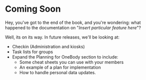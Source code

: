 # Coming Soon

Hey, you've got to the end of the book, and you're wondering: what happened to the documentation on "*Insert particular feature here*"?

Well, its on its way. In future releases, we'll be looking at:
* Checkin (Administration and kiosks)
* Task lists for groups
* Expand the Planning for OneBody section to include:
    - Some cheat sheets you can use with your members
    - An example of a plan for implementation
    - How to handle personal data updates.


